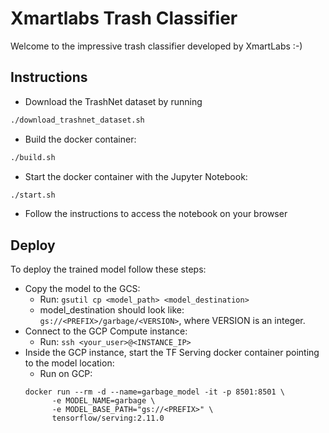 # Xmartlabs Trash Classifier

Welcome to the impressive trash classifier developed by XmartLabs :-)

## Instructions

* Download the TrashNet dataset by running

```bash
./download_trashnet_dataset.sh
```

* Build the docker container:

```bash
./build.sh
```

* Start the docker container with the Jupyter Notebook:

```bash
./start.sh
```

* Follow the instructions to access the notebook on your browser


## Deploy

To deploy the trained model follow these steps:
* Copy the model to the GCS:
  * Run: `gsutil cp <model_path> <model_destination>`
  * model_destination should look like: `gs://<PREFIX>/garbage/<VERSION>`, where VERSION is an integer.
* Connect to the GCP Compute instance:
  * Run: `ssh <your_user>@<INSTANCE_IP>`
* Inside the GCP instance, start the TF Serving docker container pointing to the model location:
  * Run on GCP:
  ```
  docker run --rm -d --name=garbage_model -it -p 8501:8501 \
        -e MODEL_NAME=garbage \
        -e MODEL_BASE_PATH="gs://<PREFIX>" \
        tensorflow/serving:2.11.0
  ```
